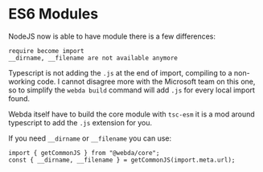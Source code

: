 # ES6 Modules

NodeJS now is able to have module there is a few differences:

```
require become import
__dirname, __filename are not available anymore
```

Typescript is not adding the `.js` at the end of import, compiling to a non-working code.
I cannot disagree more with the Microsoft team on this one, so to simplify the `webda build`
command will add `.js` for every local import found.

Webda itself have to build the core module with `tsc-esm` it is a mod around typescript to add the `.js` extension for you.

If you need `__dirname` or `__filename` you can use:

```
import { getCommonJS } from "@webda/core";
const { __dirname, __filename } = getCommonJS(import.meta.url);
```